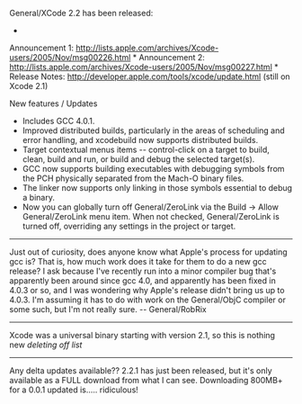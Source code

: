 

General/XCode 2.2 has been released:


*
Announcement 1: http://lists.apple.com/archives/Xcode-users/2005/Nov/msg00226.html
*
Announcement 2: http://lists.apple.com/archives/Xcode-users/2005/Nov/msg00227.html
*
Release Notes: http://developer.apple.com/tools/xcode/update.html (still on Xcode 2.1)



New features / Updates


* Includes GCC 4.0.1.
* Improved distributed builds, particularly in the areas of scheduling and error handling, and     xcodebuild now supports distributed builds.
* Target contextual menus items -- control-click on a target to build, clean, build and run, or build and debug the selected target(s).
* GCC now supports building executables with debugging symbols from the PCH physically separated from the Mach-O binary files.
* The linker now supports only linking in those symbols essential to debug a binary.
* Now you can globally turn off General/ZeroLink via the Build -> Allow General/ZeroLink menu item. When not checked, General/ZeroLink is turned off, overriding any settings in the project or target.


----

Just out of curiosity, does anyone know what Apple's process for updating gcc is? That is, how much work does it take for them to do a new gcc release? I ask because I've recently run into a minor compiler bug that's apparently been around since gcc 4.0, and apparently has been fixed in 4.0.3 or so, and I was wondering why Apple's release didn't bring us up to 4.0.3. I'm assuming it has to do with work on the General/ObjC compiler or some such, but I'm not really sure. -- General/RobRix

----

Xcode was a universal binary starting with version 2.1, so this is nothing new *deleting off list*

----

Any delta updates available?? 2.2.1 has just been released, but it's only available as a FULL download from what I can see. Downloading 800MB+ for a 0.0.1 updated is..... ridiculous!